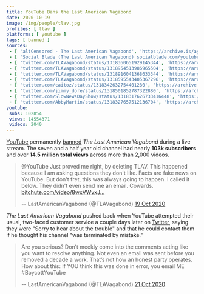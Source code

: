 ```yaml
---
title: YouTube Bans the Last American Vagabond
date: 2020-10-19
image: /img/people/tlav.jpg
profiles: [ tlav ]
platforms: [ youtube ]
tags: [ banned ]
sources:
 - [ 'altCensored - The Last American Vagabond', 'https://archive.is/ayrZq' ]
 - [ 'Social Blade (The Last American Vagabond) socialblade.com/youtube/channel/UC_ClYrAtDNAGy5J0N-AwBNw', 'https://archive.is/4qXIT' ]
 - [ 'twitter.com/TLAVagabond/status/1318360651929145344', 'https://archive.is/O2Aev' ]
 - [ 'twitter.com/TLAVagabond/status/1318954513986965504', 'https://archive.is/rRUet' ]
 - [ 'twitter.com/TLAVagabond/status/1318916041368633344', 'https://archive.is/FJerQ' ]
 - [ 'twitter.com/TLAVagabond/status/1318595543405367296', 'https://archive.is/kgx5g' ]
 - [ 'twitter.com/caitoz/status/1318342632754401280', 'https://archive.is/IkEI0' ]
 - [ 'twitter.com/jimmy_dore/status/1318501852787322880', 'https://archive.is/WDWnI' ]
 - [ 'twitter.com/SlowNewsDayShow/status/1318317626733416448', 'https://archive.is/z8A0r' ]
 - [ 'twitter.com/AbbyMartin/status/1318327657512136704', 'https://archive.is/y5VZK' ]
youtube:
 subs: 102854
 views: 14554371
 videos: 2040
---
```


[YouTube](/youtube/) permanently [banned](/tags/banned/) _The Last American
Vagabond_ during a live stream.  The seven and a half year old channel had
nearly **103k subscribers** and over **14.5 million total views** across more
than 2,000 videos.

> @YouTube Just proved me right, by deleting TLAV. This happened because I am
> asking questions they don't like. Facts are fake news on YouTube. But don't
> fret, this was always going to happen. I called it below. They didn't even
> send me an email. Cowards.
> [bitchute.com/video/8wxVWvxJ...](https://www.bitchute.com/video/8wxVWvxJPs8/)
>
> -- LastAmericanVagabond (@TLAVagabond) [19 Oct 2020](https://archive.is/gMfyZ)

_The Last American Vagabond_ pushed back when YouTube attempted their usual,
two-faced customer service a couple days later on [Twitter](/twitter/), saying
they were "Sorry to hear about the trouble" and that he could contact them if
he thought his channel "was terminated by mistake."

> Are you serious? Don’t meekly come into the comments acting like you want to
> resolve anything. Not even an email was sent before you removed a decade a
> work. That’s not how an honest party operates. How about this: If YOU think
> this was done in error, you email ME #BoycottYouTube
>
> -- LastAmericanVagabond (@TLAVagabond) [21 Oct 2020](https://archive.is/FJerQ)
